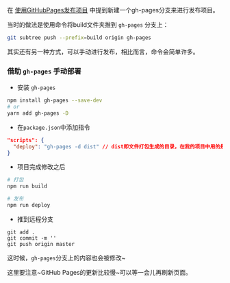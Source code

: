 在 [使用GitHubPages发布项目](https://github.com/Jade-Ting/note/blob/master/github-pages/%E4%BD%BF%E7%94%A8GitHubPages%E5%8F%91%E5%B8%83%E9%A1%B9%E7%9B%AE.md) 中提到新建一个gh-pages分支来进行发布项目。

当时的做法是使用命令将build文件夹推到 `gh-pages` 分支上：

```bash
git subtree push --prefix=build origin gh-pages
```

其实还有另一种方式，可以手动进行发布，相比而言，命令会简单许多。

### 借助 `gh-pages` 手动部署

- 安装 `gh-pages`
```bash
npm install gh-pages --save-dev
# or
yarn add gh-pages -D
```

- 在`package.json`中添加指令

```json
"scripts": {
  "deploy": "gh-pages -d dist" // dist即文件打包生成的目录，在我的项目中用的是 build目录，所以是 "deploy": "gh-pages -d build"
}
```

- 项目完成修改之后

```bash
# 打包
npm run build

# 发布
npm run deploy
```

- 推到远程分支

```
git add .
git commit -m ''
git push origin master
```

这时候，`gh-pages`分支上的内容也会被修改~

这里要注意~GitHub Pages的更新比较慢~可以等一会儿再刷新页面。